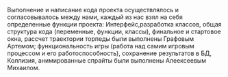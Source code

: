 Выполнение и написание кода проекта осуществлялось и согласовывалось между нами, каждый из нас взял на себя определенные функции проекта:
Интерфейс,разработка классов, общая структура кода (переменные, функции, классы), финальное и стартовое окна, рассчет траектории торпеды  были выполнены Графовым Артемом;
функциональность игры (работа над самим игровым процессом и его работоспособность), сохранение результатов в БД, Коллизия, анимированные спрайты были выполнены Алеексеевым Михаилом.
